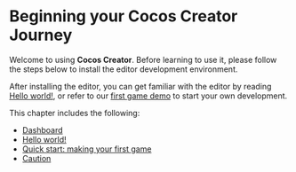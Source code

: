 # Beginning your Cocos Creator Journey

Welcome to using __Cocos Creator__. Before learning to use it, please follow the steps below to install the editor development environment.

After installing the editor, you can get familiar with the editor by reading [Hello world!](helloworld/index.md), or refer to our [first game demo](first-game/index.md) to start your own development.

This chapter includes the following:

- [Dashboard](dashboard/index.md)
- [Hello world!](helloworld/index.md)
- [Quick start: making your first game](first-game/index.md)
- [Caution](attention/index.md)
